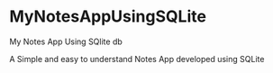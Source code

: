 # MyNotesAppUsingSQLite
My Notes App Using SQlite db

A Simple and easy to understand Notes App developed using SQLite
